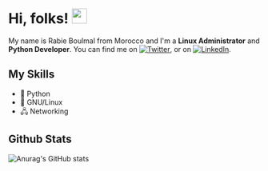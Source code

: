 

<!--
**rabieboulmal/rabieboulmal** is a ✨ _special_ ✨ repository because its `README.md` (this file) appears on your GitHub profile.

Here are some ideas to get you started:

- 🔭 I’m currently working on ...
- 🌱 I’m currently learning ...
- 👯 I’m looking to collaborate on ...
- 🤔 I’m looking for help with ...
- 💬 Ask me about ...
- 📫 How to reach me: ...
- 😄 Pronouns: ...
- ⚡ Fun fact: ...
-->

# Hi, folks! <img src="https://raw.githubusercontent.com/MartinHeinz/MartinHeinz/master/wave.gif" width="30px">

My name is Rabie Boulmal from Morocco and I'm a **Linux Administrator** and **Python Developer**.
You can find me on [![Twitter][1.2]][1], or on [![LinkedIn][2.2]][2].

<!-- Icons -->

[1.2]: http://i.imgur.com/wWzX9uB.png
[2.2]: https://raw.githubusercontent.com/MartinHeinz/MartinHeinz/master/linkedin-3-16.png

<!-- Links to your social media accounts -->

[1]: https://twitter.com/rabieboulmal
[2]: https://www.linkedin.com/in/rabieboulmal

## My Skills

- 🐍 Python
- 🐧 GNU/Linux
- 🖧 Networking

## Github Stats
<!--
[![alt text][1.1]][1]
[![alt text][2.2]][2]
[![alt text][3.3]][3]

[1.1]: https://raw.githubusercontent.com/rabieboulmal/assets/main/twitter.png?token=ALCHNLOTDIB5ZMYVMCTJZM3BDRKYI
[2.2]: https://raw.githubusercontent.com/rabieboulmal/assets/main/linkedin.png?token=ALCHNLJACAX74SALPLUMFWDBDRKW6
[3.3]: https://raw.githubusercontent.com/rabieboulmal/assets/main/insta.png?token=ALCHNLMWMWWOJAXTJW2YQCLBDRKVC

[1]: https://twitter.com/EibarRabie
[2]: https://www.linkedin.com/in/rabieboulmal
[3]: https://www.instagram.com/rabie_goodman
-->

![Anurag's GitHub stats](https://github-readme-stats.vercel.app/api?username=rabieboulmal&show_icons=true&theme=radical)


                                                  
